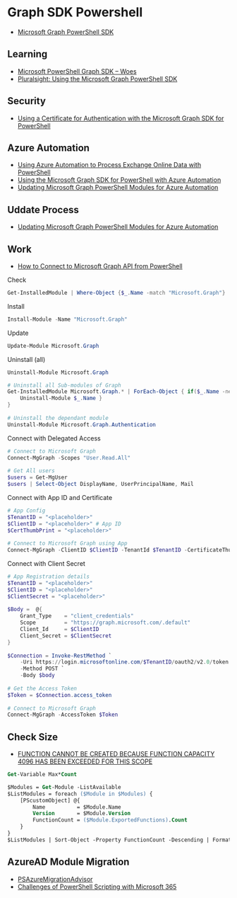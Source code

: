 # Graph SDK Powershell

- [Microsoft Graph PowerShell SDK](https://github.com/microsoftgraph/msgraph-sdk-powershell)

## Learning 

- [Microsoft PowerShell Graph SDK – Woes](https://helloitsliam.com/2022/12/21/microsoft-powershell-graph-sdk-woes/)
- [Pluralsight: Using the Microsoft Graph PowerShell SDK](https://app.pluralsight.com/library/courses/microsoft-graph-powershell-sdk/table-of-contents)

## Security

- [Using a Certificate for Authentication with the Microsoft Graph SDK for PowerShell](https://practical365.com/use-certificate-authentication-microsoft-graph-sdk/)

## Azure Automation

- [Using Azure Automation to Process Exchange Online Data with PowerShell](https://practical365.com/use-azure-automation-exchange-online/)
- [Using the Microsoft Graph SDK for PowerShell with Azure Automation](https://practical365.com/microsoft-graph-sdk-powershell-azure-automation/)
- [Updating Microsoft Graph PowerShell Modules for Azure Automation](https://practical365.com/update-graph-sdk-azure-automation/) 

## Uddate Process

- [Updating Microsoft Graph PowerShell Modules for Azure Automation](https://practical365.com/update-graph-sdk-azure-automation/)

## Work

- [How to Connect to Microsoft Graph API from PowerShell](https://www.sharepointdiary.com/2023/04/how-to-connect-to-microsoft-graph-api-from-powershell.html)

Check

```Powershell
Get-InstalledModule | Where-Object {$_.Name -match "Microsoft.Graph"}
```

Install

```Powershell
Install-Module -Name "Microsoft.Graph"
```

Update

```Powershell
Update-Module Microsoft.Graph
```

Uninstall (all)

```Powershell
Uninstall-Module Microsoft.Graph

# Uninstall all Sub-modules of Graph
Get-InstalledModule Microsoft.Graph.* | ForEach-Object { if($_.Name -ne "Microsoft.Graph.Authentication") {
    Uninstall-Module $_.Name }
}
 
# Uninstall the dependant module
Uninstall-Module Microsoft.Graph.Authentication
```

Connect with Delegated Access 

```Powershell
# Connect to Microsoft Graph
Connect-MgGraph -Scopes "User.Read.All"
 
# Get All users
$users = Get-MgUser
$users | Select-Object DisplayName, UserPrincipalName, Mail
```

Connect with App ID and Certificate

```Powershell
# App Config
$TenantID = "<placeholder>"
$ClientID = "<placeholder>" # App ID
$CertThumbPrint = "<placeholder>"
 
# Connect to Microsoft Graph using App
Connect-MgGraph -ClientID $ClientID -TenantId $TenantID -CertificateThumbprint $CertThumbPrint
```

Connect with Client Secret

```Powershell
# App Registration details
$TenantID = "<placeholder>"
$ClientID = "<placeholder>"
$ClientSecret = "<placeholder>"
 
$Body =  @{
    Grant_Type    = "client_credentials"
    Scope         = "https://graph.microsoft.com/.default"
    Client_Id     = $ClientID
    Client_Secret = $ClientSecret
}
 
$Connection = Invoke-RestMethod `
    -Uri https://login.microsoftonline.com/$TenantID/oauth2/v2.0/token `
    -Method POST `
    -Body $body
 
# Get the Access Token
$Token = $Connection.access_token
 
# Connect to Microsoft Graph
Connect-MgGraph -AccessToken $Token
```

## Check Size

- [FUNCTION CANNOT BE CREATED BECAUSE FUNCTION CAPACITY 4096 HAS BEEN EXCEEDED FOR THIS SCOPE](https://evotec.xyz/function-cannot-be-created-because-function-capacity-4096-has-been-exceeded-for-this-scope/)

```ps
Get-Variable Max*Count
```

```ps
$Modules = Get-Module -ListAvailable
$ListModules = foreach ($Module in $Modules) {
    [PScustomObject] @{
        Name          = $Module.Name
        Version       = $Module.Version
        FunctionCount = ($Module.ExportedFunctions).Count
    }
}
$ListModules | Sort-Object -Property FunctionCount -Descending | Format-Table -AutoSize
```

##  AzureAD Module Migration

- [PSAzureMigrationAdvisor](https://github.com/FriedrichWeinmann/PSAzureMigrationAdvisor)
- [Challenges of PowerShell Scripting with Microsoft 365](https://practical365.com/challenges-of-powershell-scripting-with-microsoft-365/)






